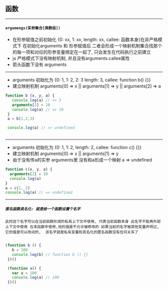 ## 函数
---
#### `argumengs(实参集合[类数组])`

* 在形参赋值之前初始化 {0: xx, 1: xx, length: xx, callee: 函数本身}在非严格模式下 在初始化arguments 和 形参赋值后 二者会形成一个映射机制集合找那个的每一项和对应的形参变量绑定在一起了, 只会发生在代码执行之前建立
* js 严格模式下没有映射机制, 并且没有arguments.callee属性
* 箭头函数下没有 arguments

---
* arguments 初始化为  {0: 1, 1: 2, 2: 3 length: 3, callee: function b() {}}
* 建立映射机制 arguments[0] => x || arguments[1] => y || arguments[2] => a

```javascript
function b (x, y, a) {
   console.log(a) // => 3
   arguments[2] = 10
   console.log(a) // => 10
 }
 a = b(1,2,3) 

 console.log(a) // => undefined
 
```

---


* arguments 初始化为  {0: 1, 1: 2, length: 2, callee: function c() {}}
* 建立映射机制 arguments[0] => x || arguments[1] => y
* 由于没有传a的实参 arguments里 没有和a形成一个映射 a => undefined

```javascript
function c(x, y, a) {
  arguments[2] = 10
  console.log(a)
}
a = c(1, 2)
console.log(a) // => undefined
```


---

##### `匿名函数具名化: 就是给一个函数设置个名字`
 `此时这个名字可以在当前函数形成的私有上下文中使用, 代表当前函数本身
 此名字不能再外部上下文中使用
 在本函数中使用,他的值是不允许被修改的
 如果当前的名字被其他变量声明过, 它的值是可以改动的, 
 该名字就是私有变量和具名化的匿名函数没有任何关系了`


 ```javascript

 (function b () {
    b = 100
    console.log(b) // function b () {}
  })()

  (function a() {
    var a = 100
    console.log(a) // 100
  })()
 ```